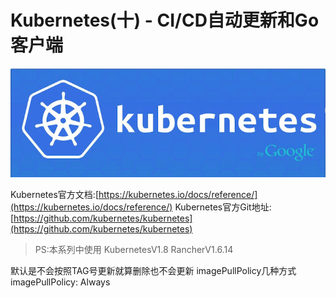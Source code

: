 # Kubernetes(十) - CI/CD自动更新和Go客户端


![](Kubernetes(%E5%8D%81)%20-%20CICD%E8%87%AA%E5%8A%A8%E6%9B%B4%E6%96%B0%E5%92%8CGo%E5%AE%A2%E6%88%B7%E7%AB%AF/1B88873A-A973-4B22-A7BB-945B4E30394E.png)



Kubernetes官方文档:[https://kubernetes.io/docs/reference/](https://kubernetes.io/docs/reference/)
Kubernetes官方Git地址:[https://github.com/kubernetes/kubernetes](https://github.com/kubernetes/kubernetes)

> PS:本系列中使用 KubernetesV1.8 RancherV1.6.14  


默认是不会按照TAG号更新就算删除也不会更新
imagePullPolicy几种方式
 imagePullPolicy: Always
